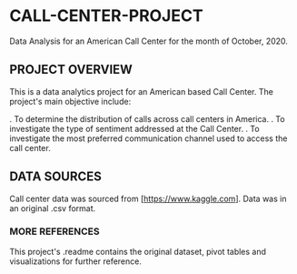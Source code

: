 # CALL-CENTER-PROJECT
Data Analysis for an American Call Center for the month of October, 2020.

## PROJECT OVERVIEW
This is a data analytics project for an American based Call Center. The project's main objective include:

  . To determine the distribution of calls across call centers in America.
  . To investigate the type of sentiment addressed at the Call Center.
  . To investigate the most preferred communication channel used to access the call center.
  

## DATA SOURCES
Call center data was sourced from [https://www.kaggle.com]. Data was in an original .csv format.


### MORE REFERENCES
This project's .readme contains the original dataset, pivot tables and visualizations for further reference.

